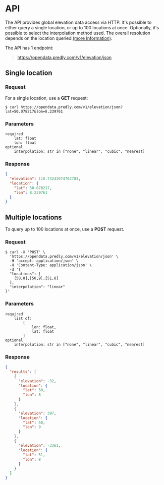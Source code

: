 # API

The API provides global elevation data access via HTTP. It's possible to either
query a single location, or up to 100 locations at once. Optionally, it's possible to
select the interpolation method used. The overall resolution depends on the location
queried [(more Information)](/elevation/dataset).

The API has 1 endpoint:

> https://opendata.predly.com/v1/elevation/json

## Single location

### Request

For a single location, use a **GET** request:
```shell
$ curl https://opendata.predly.com/v1/elevation/json?lat=50.078217&lon=8.239761
```

### Parameters

    required
        lat: float
        lon: float
    optional
        interpolation: str in ["none", "linear", "cubic", "nearest]

### Response

```json
{
  "elevation": 118.73242074762783,
  "location": {
    "lat": 50.078217,
    "lon": 8.239761
  }
}
```

## Multiple locations 

To query up to 100 locations at once, use a **POST** request.

### Request

```shell
$ curl -X 'POST' \
  'https://opendata.predly.com/v1/elevation/json' \
  -H 'accept: application/json' \
  -H 'Content-Type: application/json' \
  -d '{
  "locations": [
    [50,8],[50,9],[51,8]
  ],
  "interpolation": "linear"
}'
```

### Parameters

    required
        list of:
            [
                lon: float, 
                lat: float
            ]
    optional
        interpolation: str in ["none", "linear", "cubic", "nearest]

### Response
```json
{
  "results": [
    {
      "elevation": -32,
      "location": {
        "lat": 50,
        "lon": 8
      }
    },
    {
      "elevation": 397,
      "location": {
        "lat": 50,
        "lon": 9
      }
    },
    {
      "elevation": -3361,
      "location": {
        "lat": 51,
        "lon": 8
      }
    }
  ]
}
```